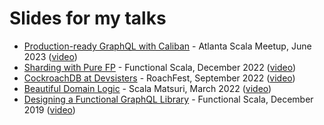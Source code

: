# Slides for my talks
- [Production-ready GraphQL with Caliban](https://github.com/ghostdogpr/slides/blob/b99c02ac9d1bcf0d173ba7d30d12820b727a31d7/Production-ready%20GraphQL%20with%20Caliban.pdf) - Atlanta Scala Meetup, June 2023 ([video](https://youtu.be/8PmUt3-HZWs?t=647))
- [Sharding with Pure FP](https://github.com/ghostdogpr/slides/blob/0afa308b02f7abb49e9979eb25d18eb5fcf44780/Sharding%20with%20Pure%20FP%20-%20Functional%20Scala%202022.pdf) - Functional Scala, December 2022 ([video](https://www.youtube.com/watch?v=V_l9n1kanHs))
- [CockroachDB at Devsisters](https://github.com/ghostdogpr/slides/blob/5a37fd7db0fe9b5ae7f7cfdcba0d8b7d367f89d8/CockroachDB%20at%20Devsisters.pdf) - RoachFest, September 2022 ([video](https://www.youtube.com/watch?v=iAWU-eGIYsk))
- [Beautiful Domain Logic](https://github.com/ghostdogpr/slides/blob/92566cb91bfdd2087b50494f2a43de6edf19c2a0/Beautiful%20Domain%20Logic.pdf) - Scala Matsuri, March 2022 ([video](https://www.youtube.com/watch?v=TVYhFpqlgZ4))
- [Designing a Functional GraphQL Library](https://github.com/ghostdogpr/slides/blob/92566cb91bfdd2087b50494f2a43de6edf19c2a0/Designing%20a%20Functional%20GraphQL%20Library.pdf) - Functional Scala, December 2019 ([video](https://www.youtube.com/watch?v=OC8PbviYUlQ))
